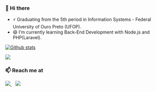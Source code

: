 ### 👋 Hi there 

- ⚡ Graduating from the 5th period in Information Systems - Federal University of Ouro Preto (UFOP).
- 😄 I’m currently learning Back-End Development with Node.js and PHP(Laravel).   

[![Github stats](https://github-readme-stats.vercel.app/api?username=IgorVVieira&count_private=true&show_icons=true&hide_border=true&theme=tokyonight)](https://github.com/IgorVVieira/github-readme-stats)

<a href="https://github-readme-stats.anuraghazra1.vercel.app/api/top-langs/?username=Lucashmcastro">
  <img align="center" src="https://github-readme-stats.anuraghazra1.vercel.app/api/top-langs/?username=IgorVVieira&layout=compact&theme=radical" />
</a>

### 📫 Reach me at 

<p align="left">
    <a href="https://github.com/IgorVVieira">
        <img  src="https://img.shields.io/badge/github-%23100000.svg?&style=for-the-badge&logo=github&logoColor=white&link=mailto:https://github.com/IgorVVieira">
    </a>
    &nbsp;&nbsp;
    <a href="https://www.linkedin.com/in/igor-vitor-vieira-8200b7186/">
        <img src="https://img.shields.io/badge/linkedin-%230077B5.svg?&style=for-the-badge&logo=linkedin&logoColor=white&link=mailto:https://www.linkedin.com/in/igor-vitor-vieira-8200b7186/">
    </a>
</p>